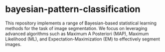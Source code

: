# bayesian-pattern-classification
This repository implements a range of Bayesian-based statistical learning methods for the task of image segmentation. We focus on leveraging advanced algorithms such as Maximum A Posteriori (MAP), Maximum Likelihood (ML), and Expectation-Maximization (EM) to effectively segment images.

